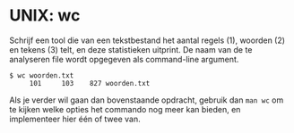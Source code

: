 # UNIX: wc

Schrijf een tool die van een tekstbestand het aantal regels (1), woorden (2) en tekens (3) telt, en deze statistieken uitprint. De naam van de te analyseren file wordt opgegeven als command-line argument.

    $ wc woorden.txt
         101     103    827 woorden.txt

Als je verder wil gaan dan bovenstaande opdracht, gebruik dan `man wc` om te kijken welke opties het commando nog meer kan bieden, en implementeer hier één of twee van.
